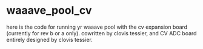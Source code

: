 # waaave_pool_cv
here is the code for running yr waaave pool with the cv expansion board (currently for rev b or a only).  cowritten by clovis tessier, and CV ADC board entirely designed by clovis tessier.
